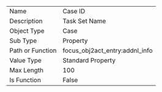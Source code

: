|  |  |
| ------------- | ------------- |
| Name	| Case ID
| Description	| Task Set Name
| Object Type	| Case
| Sub Type	| Property
| Path or Function	| 	focus_obj2act_entry:addnl_info
| Value Type	| Standard Property
| Max Length	| 100
| Is Function	| False
